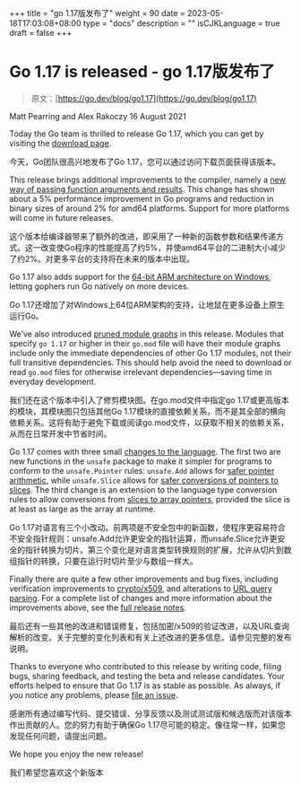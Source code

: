 +++
title = "go 1.17版发布了"
weight = 90
date = 2023-05-18T17:03:08+08:00
type = "docs"
description = ""
isCJKLanguage = true
draft = false
+++

# Go 1.17 is released - go 1.17版发布了

> 原文：[https://go.dev/blog/go1.17](https://go.dev/blog/go1.17)

Matt Pearring and Alex Rakoczy
16 August 2021

Today the Go team is thrilled to release Go 1.17, which you can get by visiting the [download page](https://go.dev/dl/).

今天，Go团队很高兴地发布了Go 1.17，您可以通过访问下载页面获得该版本。

This release brings additional improvements to the compiler, namely a [new way of passing function arguments and results](https://go.dev/doc/go1.17#compiler). This change has shown about a 5% performance improvement in Go programs and reduction in binary sizes of around 2% for amd64 platforms. Support for more platforms will come in future releases.

这个版本给编译器带来了额外的改进，即采用了一种新的函数参数和结果传递方式。这一改变使Go程序的性能提高了约5%，并使amd64平台的二进制大小减少了约2%。对更多平台的支持将在未来的版本中出现。

Go 1.17 also adds support for the [64-bit ARM architecture on Windows](https://go.dev/doc/go1.17#ports), letting gophers run Go natively on more devices.

Go 1.17还增加了对Windows上64位ARM架构的支持，让地鼠在更多设备上原生运行Go。

We’ve also introduced [pruned module graphs](https://go.dev/doc/go1.17#go-command) in this release. Modules that specify `go 1.17` or higher in their `go.mod` file will have their module graphs include only the immediate dependencies of other Go 1.17 modules, not their full transitive dependencies. This should help avoid the need to download or read `go.mod` files for otherwise irrelevant dependencies—saving time in everyday development.

我们还在这个版本中引入了修剪模块图。在go.mod文件中指定go 1.17或更高版本的模块，其模块图只包括其他Go 1.17模块的直接依赖关系，而不是其全部的横向依赖关系。这将有助于避免下载或阅读go.mod文件，以获取不相关的依赖关系，从而在日常开发中节省时间。

Go 1.17 comes with three small [changes to the language](https://go.dev/doc/go1.17#language). The first two are new functions in the `unsafe` package to make it simpler for programs to conform to the `unsafe.Pointer` rules: `unsafe.Add` allows for [safer pointer arithmetic](https://go.dev/pkg/unsafe#Add), while `unsafe.Slice` allows for [safer conversions of pointers to slices](https://go.dev/pkg/unsafe#Slice). The third change is an extension to the language type conversion rules to allow conversions from [slices to array pointers](https://go.dev/ref/spec#Conversions_from_slice_to_array_pointer), provided the slice is at least as large as the array at runtime.

Go 1.17对语言有三个小改动。前两项是不安全包中的新函数，使程序更容易符合不安全指针规则：unsafe.Add允许更安全的指针运算，而unsafe.Slice允许更安全的指针转换为切片。第三个变化是对语言类型转换规则的扩展，允许从切片到数组指针的转换，只要在运行时切片至少与数组一样大。

Finally there are quite a few other improvements and bug fixes, including verification improvements to [crypto/x509](https://go.dev/doc/go1.17#crypto/x509), and alterations to [URL query parsing](https://go.dev/doc/go1.17#semicolons). For a complete list of changes and more information about the improvements above, see the [full release notes](https://go.dev/doc/go1.17).

最后还有一些其他的改进和错误修复，包括加密/x509的验证改进，以及URL查询解析的改变。关于完整的变化列表和有关上述改进的更多信息，请参见完整的发布说明。

Thanks to everyone who contributed to this release by writing code, filing bugs, sharing feedback, and testing the beta and release candidates. Your efforts helped to ensure that Go 1.17 is as stable as possible. As always, if you notice any problems, please [file an issue](https://go.dev/issue/new).

感谢所有通过编写代码、提交错误、分享反馈以及测试测试版和候选版而对该版本作出贡献的人。您的努力有助于确保Go 1.17尽可能的稳定。像往常一样，如果您发现任何问题，请提出问题。

We hope you enjoy the new release!

我们希望您喜欢这个新版本
